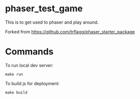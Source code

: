 # phaser_test_game
This is to get used to phaser and play around.

Forked from https://github.com/trflagg/phaser_starter_package

# Commands
To run local dev server:
```
make run
```

To build js for deployment:
```
make build
```
